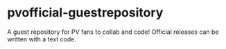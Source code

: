 # pvofficial-guestrepository
A guest repository for PV fans to collab and code! Official releases can be written with a text code. 
